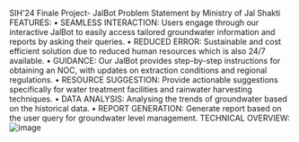 SIH'24 Finale Project- JalBot
Problem Statement by Ministry of Jal Shakti
FEATURES:
•	SEAMLESS INTERACTION: Users engage through our interactive JalBot to easily access tailored groundwater information and reports by asking their queries.
•	REDUCED ERROR: Sustainable and cost efficient solution due to reduced human resources which is also 24/7 available.
•	GUIDANCE: Our JalBot provides step-by-step instructions for obtaining an NOC, with updates on extraction conditions and regional regulations.
•	RESOURCE SUGGESTION: Provide actionable suggestions specifically for water treatment facilities and rainwater harvesting techniques.
•	DATA ANALYSIS: Analysing the trends of groundwater based on the historical data.
•	REPORT GENERATION: Generate report based on the user query for groundwater level management.
TECHNICAL OVERVIEW:
![image](https://github.com/user-attachments/assets/e32f8958-285d-487d-96a1-3ed7fa9ca3a8)

